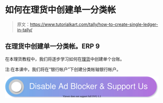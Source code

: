 # 如何在理货中创建单一分类帐

> 原文：<https://www.tutorialkart.com/tally/how-to-create-single-ledger-in-tally/>

## 在理货中创建单一分类帐。ERP 9

在本理货教程中，我们将逐步学习如何在[理货](https://www.tutorialkart.com/tally/what-is-tally/)中创建单个台账。

注:在本课中，我们将在“银行帐户”下创建分类帐轴银行帐户。

[![](img/925da31b32d6bc3827932f6c8afb11bb.png)](https://www.tutorialkart.com/)